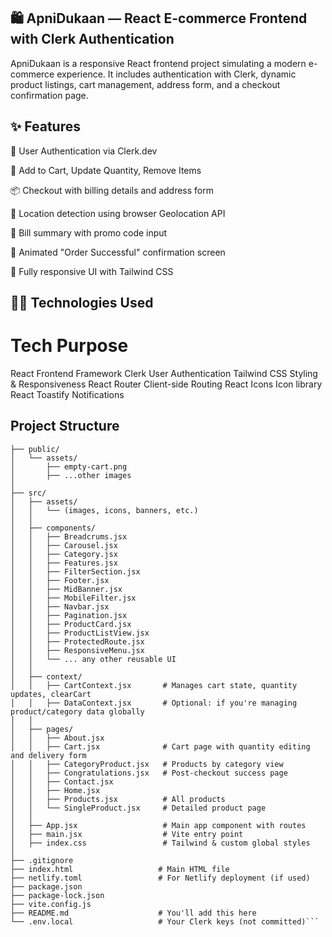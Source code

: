 ## 🛍️ ApniDukaan — React E-commerce Frontend with Clerk Authentication
ApniDukaan is a responsive React frontend project simulating a modern e-commerce experience. It includes authentication with Clerk, dynamic product listings, cart management, address form, and a checkout confirmation page.

## ✨ Features
🔐 User Authentication via Clerk.dev

🛒 Add to Cart, Update Quantity, Remove Items

📦 Checkout with billing details and address form

📍 Location detection using browser Geolocation API

🧾 Bill summary with promo code input

🎉 Animated "Order Successful" confirmation screen

📱 Fully responsive UI with Tailwind CSS

## 🧑‍💻 Technologies Used
# Tech	          Purpose
React	            Frontend Framework
Clerk	            User Authentication
Tailwind CSS	    Styling & Responsiveness
React Router	    Client-side Routing
React Icons	      Icon library
React Toastify	  Notifications

## Project Structure
``` ApniDukaan/
├── public/
│   └── assets/
│       ├── empty-cart.png
│       ├── ...other images
│
├── src/
│   ├── assets/
│   │   └── (images, icons, banners, etc.)
│   │
│   ├── components/
│   │   ├── Breadcrums.jsx
│   │   ├── Carousel.jsx
│   │   ├── Category.jsx
│   │   ├── Features.jsx
│   │   ├── FilterSection.jsx
│   │   ├── Footer.jsx
│   │   ├── MidBanner.jsx
│   │   ├── MobileFilter.jsx
│   │   ├── Navbar.jsx
│   │   ├── Pagination.jsx
│   │   ├── ProductCard.jsx
│   │   ├── ProductListView.jsx
│   │   ├── ProtectedRoute.jsx
│   │   ├── ResponsiveMenu.jsx
│   │   └── ... any other reusable UI
│   │
│   ├── context/
│   │   ├── CartContext.jsx       # Manages cart state, quantity updates, clearCart
│   │   ├── DataContext.jsx       # Optional: if you're managing product/category data globally
│   │
│   ├── pages/
│   │   ├── About.jsx
│   │   ├── Cart.jsx              # Cart page with quantity editing and delivery form
│   │   ├── CategoryProduct.jsx   # Products by category view
│   │   ├── Congratulations.jsx   # Post-checkout success page
│   │   ├── Contact.jsx
│   │   ├── Home.jsx
│   │   ├── Products.jsx          # All products
│   │   └── SingleProduct.jsx     # Detailed product page
│   │
│   ├── App.jsx                   # Main app component with routes
│   ├── main.jsx                  # Vite entry point
│   ├── index.css                 # Tailwind & custom global styles
│
├── .gitignore
├── index.html                   # Main HTML file
├── netlify.toml                 # For Netlify deployment (if used)
├── package.json
├── package-lock.json
├── vite.config.js
├── README.md                    # You'll add this here
└── .env.local                   # Your Clerk keys (not committed)```

